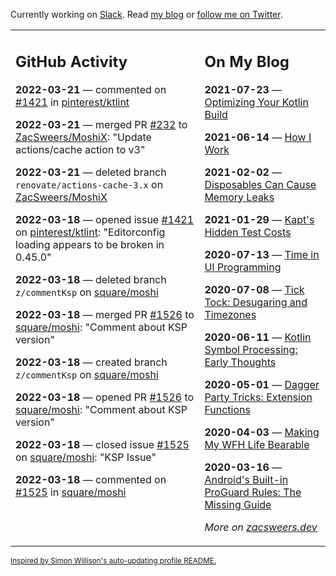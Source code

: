 Currently working on [Slack](https://slack.com/). Read [my blog](https://zacsweers.dev/) or [follow me on Twitter](https://twitter.com/ZacSweers).

<table><tr><td valign="top" width="60%">

## GitHub Activity
<!-- githubActivity starts -->
**2022-03-21** — commented on [#1421](https://github.com/pinterest/ktlint/issues/1421#issuecomment-1074025576) in [pinterest/ktlint](https://github.com/pinterest/ktlint)

**2022-03-21** — merged PR [#232](https://github.com/ZacSweers/MoshiX/pull/232) to [ZacSweers/MoshiX](https://github.com/ZacSweers/MoshiX): "Update actions/cache action to v3"

**2022-03-21** — deleted branch `renovate/actions-cache-3.x` on [ZacSweers/MoshiX](https://github.com/ZacSweers/MoshiX)

**2022-03-18** — opened issue [#1421](https://github.com/pinterest/ktlint/issues/1421) on [pinterest/ktlint](https://github.com/pinterest/ktlint): "Editorconfig loading appears to be broken in 0.45.0"

**2022-03-18** — deleted branch `z/commentKsp` on [square/moshi](https://github.com/square/moshi)

**2022-03-18** — merged PR [#1526](https://github.com/square/moshi/pull/1526) to [square/moshi](https://github.com/square/moshi): "Comment about KSP version"

**2022-03-18** — created branch `z/commentKsp` on [square/moshi](https://github.com/square/moshi)

**2022-03-18** — opened PR [#1526](https://github.com/square/moshi/pull/1526) to [square/moshi](https://github.com/square/moshi): "Comment about KSP version"

**2022-03-18** — closed issue [#1525](https://github.com/square/moshi/issues/1525) on [square/moshi](https://github.com/square/moshi): "KSP Issue"

**2022-03-18** — commented on [#1525](https://github.com/square/moshi/issues/1525#issuecomment-1072447987) in [square/moshi](https://github.com/square/moshi)
<!-- githubActivity ends -->
</td><td valign="top" width="40%">

## On My Blog
<!-- blog starts -->
**2021-07-23** — [Optimizing Your Kotlin Build](https://www.zacsweers.dev/optimizing-your-kotlin-build/)

**2021-06-14** — [How I Work](https://www.zacsweers.dev/how-i-work/)

**2021-02-02** — [Disposables Can Cause Memory Leaks](https://www.zacsweers.dev/disposables-can-cause-memory-leaks/)

**2021-01-29** — [Kapt's Hidden Test Costs](https://www.zacsweers.dev/kapts-hidden-test-costs/)

**2020-07-13** — [Time in UI Programming](https://www.zacsweers.dev/time-in-ui/)

**2020-07-08** — [Tick Tock: Desugaring and Timezones](https://www.zacsweers.dev/ticktock-desugaring-timezones/)

**2020-06-11** — [Kotlin Symbol Processing: Early Thoughts](https://www.zacsweers.dev/kotlin-symbol-processor-early-thoughts/)

**2020-05-01** — [Dagger Party Tricks: Extension Functions](https://www.zacsweers.dev/dagger-party-tricks-extension-functions/)

**2020-04-03** — [Making My WFH Life Bearable](https://www.zacsweers.dev/making-wfh-life-bearable/)

**2020-03-16** — [Android's Built-in ProGuard Rules: The Missing Guide](https://www.zacsweers.dev/android-proguard-rules/)
<!-- blog ends -->
_More on [zacsweers.dev](https://zacsweers.dev/)_
</td></tr></table>

<sub><a href="https://simonwillison.net/2020/Jul/10/self-updating-profile-readme/">Inspired by Simon Willison's auto-updating profile README.</a></sub>